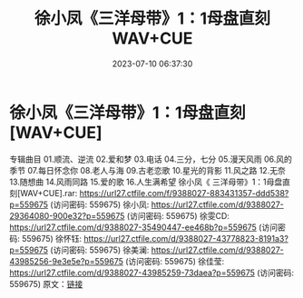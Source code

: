 ﻿---
title: 徐小凤《三洋母带》1：1母盘直刻WAV+CUE
date: 2023-07-10 06:37:30
categories: WAV车载音乐、镜像
tags: 华语中文
---
# 徐小凤《三洋母带》1：1母盘直刻[WAV+CUE]

专辑曲目
01.顺流、逆流
02.爱和梦
03.电话
04.三分，七分
05.漫天风雨
06.风的季节
07.每日怀念你
08.老人与海
09.古老恋歌
10.星光的背影
11.风之路
12.无奈
13.随想曲
14.风雨同路
15.爱的歌
16.人生满希望
徐小凤《 三洋母带》1：1母盘直刻[WAV+CUE].rar: https://url27.ctfile.com/f/9388027-883431357-ddd538?p=559675
(访问密码: 559675)
徐小凤: https://url27.ctfile.com/d/9388027-29364080-900e32?p=559675
(访问密码: 559675)
徐雯CD: https://url27.ctfile.com/d/9388027-35490447-ee468b?p=559675
(访问密码: 559675)
徐怀钰: https://url27.ctfile.com/d/9388027-43778823-8191a3?p=559675
(访问密码: 559675)
徐美澜: https://url27.ctfile.com/d/9388027-43985256-9e3e5e?p=559675
(访问密码: 559675)
徐佳莹: https://url27.ctfile.com/d/9388027-43985259-73daea?p=559675
(访问密码: 559675)
原文：[链接](https://blog.sina.com.cn/s/blog_1647c7e76010312n5.html)